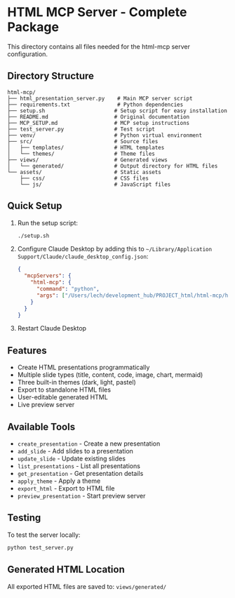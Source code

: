 # HTML MCP Server - Complete Package

This directory contains all files needed for the html-mcp server configuration.

## Directory Structure

```
html-mcp/
├── html_presentation_server.py    # Main MCP server script
├── requirements.txt               # Python dependencies
├── setup.sh                      # Setup script for easy installation
├── README.md                     # Original documentation
├── MCP_SETUP.md                  # MCP setup instructions
├── test_server.py                # Test script
├── venv/                         # Python virtual environment
├── src/                          # Source files
│   ├── templates/                # HTML templates
│   └── themes/                   # Theme files
├── views/                        # Generated views
│   └── generated/                # Output directory for HTML files
└── assets/                       # Static assets
    ├── css/                      # CSS files
    └── js/                       # JavaScript files
```

## Quick Setup

1. Run the setup script:
   ```bash
   ./setup.sh
   ```

2. Configure Claude Desktop by adding this to `~/Library/Application Support/Claude/claude_desktop_config.json`:
   ```json
   {
     "mcpServers": {
       "html-mcp": {
         "command": "python",
         "args": ["/Users/lech/development_hub/PROJECT_html/html-mcp/html_presentation_server.py"]
       }
     }
   }
   ```

3. Restart Claude Desktop

## Features

- Create HTML presentations programmatically
- Multiple slide types (title, content, code, image, chart, mermaid)
- Three built-in themes (dark, light, pastel)
- Export to standalone HTML files
- User-editable generated HTML
- Live preview server

## Available Tools

- `create_presentation` - Create a new presentation
- `add_slide` - Add slides to a presentation
- `update_slide` - Update existing slides
- `list_presentations` - List all presentations
- `get_presentation` - Get presentation details
- `apply_theme` - Apply a theme
- `export_html` - Export to HTML file
- `preview_presentation` - Start preview server

## Testing

To test the server locally:
```bash
python test_server.py
```

## Generated HTML Location

All exported HTML files are saved to: `views/generated/`
